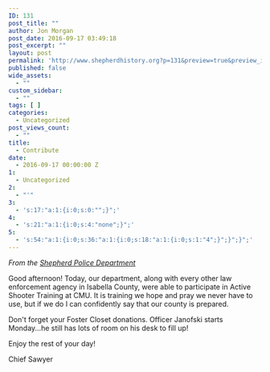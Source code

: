 ```yaml
---
ID: 131
post_title: ""
author: Jon Morgan
post_date: 2016-09-17 03:49:18
post_excerpt: ""
layout: post
permalink: 'http://www.shepherdhistory.org?p=131&preview=true&preview_id=131'
published: false
wide_assets:
  - ""
custom_sidebar:
  - ""
tags: [ ]
categories:
  - Uncategorized
post_views_count:
  - ""
title:
  - Contribute
date:
  - 2016-09-17 00:00:00 Z
1:
  - Uncategorized
2:
  - "'"
3:
  - 's:17:"a:1:{i:0;s:0:"";}";'
4:
  - 's:21:"a:1:{i:0;s:4:"none";}";'
5:
  - 's:54:"a:1:{i:0;s:36:"a:1:{i:0;s:18:"a:1:{i:0;s:1:"4";}";}";}";'
---
```

<p class="c7"><em>From the <a class="c2" href="https://www.google.com/url?q=https://www.facebook.com/Shepherd-Police-Department-205632619455314/?fref%3Dnf&amp;sa=D&amp;ust=1470879712208000&amp;usg=AFQjCNFlSwhC9vANCnFjUDj6Lus2YBgXHw">Shepherd Police Department</a></em></p>

Good afternoon! Today, our department, along with every other law enforcement agency in Isabella County, were able to participate in Active Shooter Training at CMU. It is training we hope and pray we never have to use, but if we do I can confidently say that our county is prepared.

Don't forget your Foster Closet donations. Officer Janofski starts Monday...he still has lots of room on his desk to fill up!

Enjoy the rest of your day!

Chief Sawyer